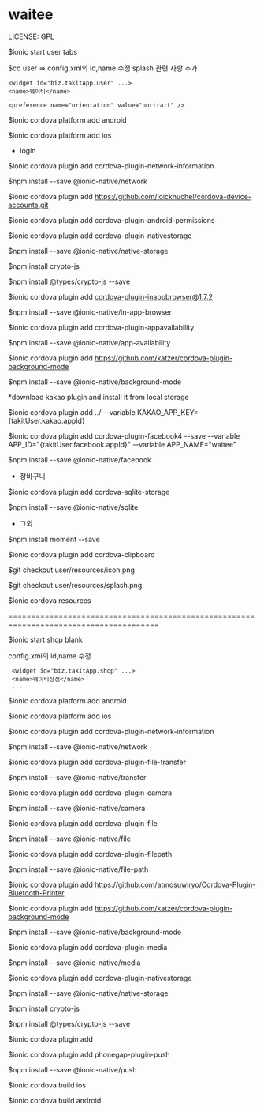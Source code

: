 # waitee

LICENSE: GPL

$ionic start user tabs

$cd user => config.xml의 id,name 수정 splash 관련 사항 추가 

    <widget id="biz.takitApp.user" ...>
    <name>웨이티</name>
    ...
    <preference name="orientation" value="portrait" />

$ionic cordova platform add android

$ionic cordova platform add ios

* login

$ionic cordova plugin add cordova-plugin-network-information

$npm install --save @ionic-native/network

$ionic cordova plugin add https://github.com/loicknuchel/cordova-device-accounts.git

$ionic cordova plugin add cordova-plugin-android-permissions

$ionic cordova plugin add cordova-plugin-nativestorage

$npm install --save @ionic-native/native-storage

$npm install crypto-js

$npm install @types/crypto-js --save

$ionic cordova plugin add cordova-plugin-inappbrowser@1.7.2

$npm install --save @ionic-native/in-app-browser

$ionic cordova plugin add cordova-plugin-appavailability

$npm install --save @ionic-native/app-availability

$ionic cordova plugin add https://github.com/katzer/cordova-plugin-background-mode

$npm install --save @ionic-native/background-mode

*download kakao plugin and install it from local storage

$ionic cordova plugin add ../ --variable KAKAO_APP_KEY={takitUser.kakao.appId}

$ionic cordova plugin add cordova-plugin-facebook4 --save --variable APP_ID="{takitUser.facebook.appId}" --variable APP_NAME="waitee"

$npm install --save @ionic-native/facebook

* 장바구니

$ionic cordova plugin add cordova-sqlite-storage

$npm install --save @ionic-native/sqlite

* 그외

$npm install moment --save

$ionic cordova plugin add cordova-clipboard

$git checkout user/resources/icon.png

$git checkout user/resources/splash.png

$ionic cordova resources

=======================================================================================

$ionic start shop blank

config.xml의 id,name 수정

     <widget id="biz.takitApp.shop" ...>
     <name>웨이티상점</name>
     ...

$ionic cordova platform add android

$ionic cordova platform add ios

$ionic cordova plugin add cordova-plugin-network-information

$npm install --save @ionic-native/network

$ionic cordova plugin add cordova-plugin-file-transfer

$npm install --save @ionic-native/transfer

$ionic cordova plugin add cordova-plugin-camera

$npm install --save @ionic-native/camera

$ionic cordova plugin add cordova-plugin-file

$npm install --save @ionic-native/file

$ionic cordova plugin add cordova-plugin-filepath

$npm install --save @ionic-native/file-path

$ionic cordova plugin add https://github.com/atmosuwiryo/Cordova-Plugin-Bluetooth-Printer

$ionic cordova plugin add https://github.com/katzer/cordova-plugin-background-mode

$npm install --save @ionic-native/background-mode

$ionic cordova plugin add cordova-plugin-media

$npm install --save @ionic-native/media

$ionic cordova plugin add cordova-plugin-nativestorage

$npm install --save @ionic-native/native-storage

$npm install crypto-js

$npm install @types/crypto-js --save

$ionic cordova plugin add 

$ionic cordova plugin add phonegap-plugin-push 

$npm install --save @ionic-native/push

$ionic cordova build ios

$ionic cordova build android


